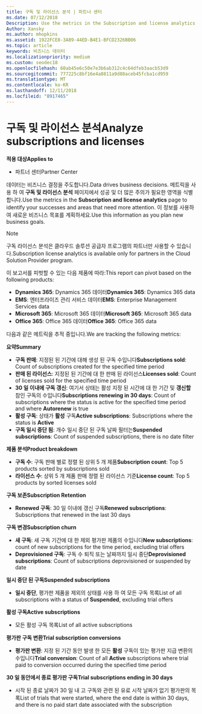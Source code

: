 ```yaml
---
title: 구독 및 라이선스 분석 | 파트너 센터
ms.date: 07/12/2018
Description: Use the metrics in the Subscription and license analytics page to identify your successes and areas that need more attention.
Author: Xansky
ms.author: mhopkins
ms.assetid: 1922FCE8-3A89-44ED-B4E1-BFCD2326BB06
ms.topic: article
keywords: 비즈니스 데이터
ms.localizationpriority: medium
ms.custom: seodec18
ms.openlocfilehash: 60ab45e6c50e7e3b6ab312c4c64dfeb3aacb53d9
ms.sourcegitcommit: 777225c8bf16e4a8811a9d88aceb45fcba1cd959
ms.translationtype: MT
ms.contentlocale: ko-KR
ms.lasthandoff: 12/11/2018
ms.locfileid: "8917465"
---
```

# <a name="analyze-subscriptions-and-licenses"></a><span data-ttu-id="d4246-103">구독 및 라이선스 분석</span><span class="sxs-lookup"><span data-stu-id="d4246-103">Analyze subscriptions and licenses</span></span> 

**<span data-ttu-id="d4246-104">적용 대상</span><span class="sxs-lookup"><span data-stu-id="d4246-104">Applies to</span></span>**

- <span data-ttu-id="d4246-105">파트너 센터</span><span class="sxs-lookup"><span data-stu-id="d4246-105">Partner Center</span></span>

<span data-ttu-id="d4246-106">데이터는 비즈니스 결정을 주도합니다.</span><span class="sxs-lookup"><span data-stu-id="d4246-106">Data drives business decisions.</span></span> <span data-ttu-id="d4246-107">메트릭을 사용 하 여 **구독 및 라이선스 분석** 페이지에서 성공 및 더 많은 주의가 필요한 영역을 식별 합니다.</span><span class="sxs-lookup"><span data-stu-id="d4246-107">Use the metrics in the **Subscription and license analytics** page to identify your successes and areas that need more attention.</span></span> <span data-ttu-id="d4246-108">이 정보를 사용하여 새로운 비즈니스 목표를 계획하세요.</span><span class="sxs-lookup"><span data-stu-id="d4246-108">Use this information as you plan new business goals.</span></span>

> [!NOTE]
> <span data-ttu-id="d4246-109">구독 라이선스 분석은 클라우드 솔루션 공급자 프로그램의 파트너만 사용할 수 있습니다.</span><span class="sxs-lookup"><span data-stu-id="d4246-109">Subscription license analytics is available only for partners in the Cloud Solution Provider program.</span></span>


<span data-ttu-id="d4246-110">이 보고서를 피벗할 수 있는 다음 제품에 따라:</span><span class="sxs-lookup"><span data-stu-id="d4246-110">This report can pivot based on the following products:</span></span>

 - <span data-ttu-id="d4246-111">**Dynamics 365**: Dynamics 365 데이터</span><span class="sxs-lookup"><span data-stu-id="d4246-111">**Dynamics 365**: Dynamics 365 data</span></span>  
 - <span data-ttu-id="d4246-112">**EMS**: 엔터프라이즈 관리 서비스 데이터</span><span class="sxs-lookup"><span data-stu-id="d4246-112">**EMS**: Enterprise Management Services data</span></span>  
 - <span data-ttu-id="d4246-113">**Microsoft 365**: Microsoft 365 데이터</span><span class="sxs-lookup"><span data-stu-id="d4246-113">**Microsoft 365**: Microsoft 365 data</span></span>  
 - <span data-ttu-id="d4246-114">**Office 365**: Office 365 데이터</span><span class="sxs-lookup"><span data-stu-id="d4246-114">**Office 365**: Office 365 data</span></span>  


<span data-ttu-id="d4246-115">다음과 같은 메트릭을 추적 중입니다.</span><span class="sxs-lookup"><span data-stu-id="d4246-115">We are tracking the following metrics:</span></span>

**<span data-ttu-id="d4246-116">요약</span><span class="sxs-lookup"><span data-stu-id="d4246-116">Summary</span></span>**  
 - <span data-ttu-id="d4246-117">**구독 판매**: 지정된 된 기간에 대해 생성 된 구독 수입니다</span><span class="sxs-lookup"><span data-stu-id="d4246-117">**Subscriptions sold**: Count of subscriptions created for the specified time period</span></span>  
 - <span data-ttu-id="d4246-118">**판매 된 라이선스**: 지정된 된 기간에 대 한 판매 된 라이선스</span><span class="sxs-lookup"><span data-stu-id="d4246-118">**Licenses sold**: Count of licenses sold for the specified time period</span></span>   
 - <span data-ttu-id="d4246-119">**30 일 이내에 구독 갱신**: 여기서 상태는 활성 지정 된 시간에 대 한 기간 및 **갱신할** 참인 구독의 수입니다</span><span class="sxs-lookup"><span data-stu-id="d4246-119">**Subscriptions renewing in 30 days**: Count of subscriptions where the status is active for the specified time period and where **Autorenew** is true</span></span>
 - <span data-ttu-id="d4246-120">**활성 구독**: 상태가 **활성** 구독</span><span class="sxs-lookup"><span data-stu-id="d4246-120">**Active subscriptions**: Subscriptions where the status is **Active**</span></span>  
 - <span data-ttu-id="d4246-121">**구독 일시 중단 됨**: 개수 일시 중단 된 구독 날짜 필터는</span><span class="sxs-lookup"><span data-stu-id="d4246-121">**Suspended subscriptions**: Count of suspended subscriptions, there is no date filter</span></span>  

**<span data-ttu-id="d4246-122">제품 분석</span><span class="sxs-lookup"><span data-stu-id="d4246-122">Product breakdown</span></span>**  
 - <span data-ttu-id="d4246-123">**구독 수**: 구독 판매 별로 정렬 된 상위 5 개 제품</span><span class="sxs-lookup"><span data-stu-id="d4246-123">**Subscription count**: Top 5 products sorted by subscriptions sold</span></span>  
 - <span data-ttu-id="d4246-124">**라이선스 수**: 상위 5 개 제품 판매 정렬 된 라이선스 기준</span><span class="sxs-lookup"><span data-stu-id="d4246-124">**License count**: Top 5 products by sorted licenses sold</span></span>

**<span data-ttu-id="d4246-125">구독 보존</span><span class="sxs-lookup"><span data-stu-id="d4246-125">Subscription Retention</span></span>**
 - <span data-ttu-id="d4246-126">**Renewed 구독**: 30 일 이내에 갱신 구독</span><span class="sxs-lookup"><span data-stu-id="d4246-126">**Renewed subscriptions**: Subscriptions that renewed in the last 30 days</span></span>  

**<span data-ttu-id="d4246-127">구독 변경</span><span class="sxs-lookup"><span data-stu-id="d4246-127">Subscription churn</span></span>**  
 - <span data-ttu-id="d4246-128">**새 구독**: 새 구독 기간에 대 한 제외 평가판 제품의 수입니다</span><span class="sxs-lookup"><span data-stu-id="d4246-128">**New subscriptions**: count of new subscriptions for the time period, excluding trial offers</span></span>  
 - <span data-ttu-id="d4246-129">**Deprovisioned 구독**: 구독 수 퇴직 또는 날짜까지 일시 중단</span><span class="sxs-lookup"><span data-stu-id="d4246-129">**Deprovisioned subscriptions**: Count of subscriptions deprovisioned or suspended by date</span></span>  

**<span data-ttu-id="d4246-130">일시 중단 된 구독</span><span class="sxs-lookup"><span data-stu-id="d4246-130">Suspended subscriptions</span></span>**  
 - <span data-ttu-id="d4246-131">**일시 중단**, 평가판 제품을 제외의 상태를 사용 하 여 모든 구독 목록</span><span class="sxs-lookup"><span data-stu-id="d4246-131">List of all subscriptions with a status of **Suspended**, excluding trial offers</span></span>  
  
**<span data-ttu-id="d4246-132">활성 구독</span><span class="sxs-lookup"><span data-stu-id="d4246-132">Active subscriptions</span></span>**
 - <span data-ttu-id="d4246-133">모든 활성 구독 목록</span><span class="sxs-lookup"><span data-stu-id="d4246-133">List of all active subscriptions</span></span>  

**<span data-ttu-id="d4246-134">평가판 구독 변환</span><span class="sxs-lookup"><span data-stu-id="d4246-134">Trial subscription conversions</span></span>**  
 - <span data-ttu-id="d4246-135">**평가판 변환**: 지정 된 기간 동안 발생 한 모든 **활성** 구독이 있는 평가판 지급 변환의 수입니다</span><span class="sxs-lookup"><span data-stu-id="d4246-135">**Trial conversion**: Count of all **Active** subscriptions where trial paid to conversion occurred during the specified time period</span></span>  

**<span data-ttu-id="d4246-136">30 일 동안에서 종료 평가판 구독</span><span class="sxs-lookup"><span data-stu-id="d4246-136">Trial subscriptions ending in 30 days</span></span>**  
 - <span data-ttu-id="d4246-137">시작 된 종료 날짜가 30 일 내 고 구독와 관련 된 유료 시작 날짜가 없기 평가판의 목록</span><span class="sxs-lookup"><span data-stu-id="d4246-137">List of trials that were started, where the end date is within 30 days, and there is no paid start date associated with the subscription</span></span>  

  